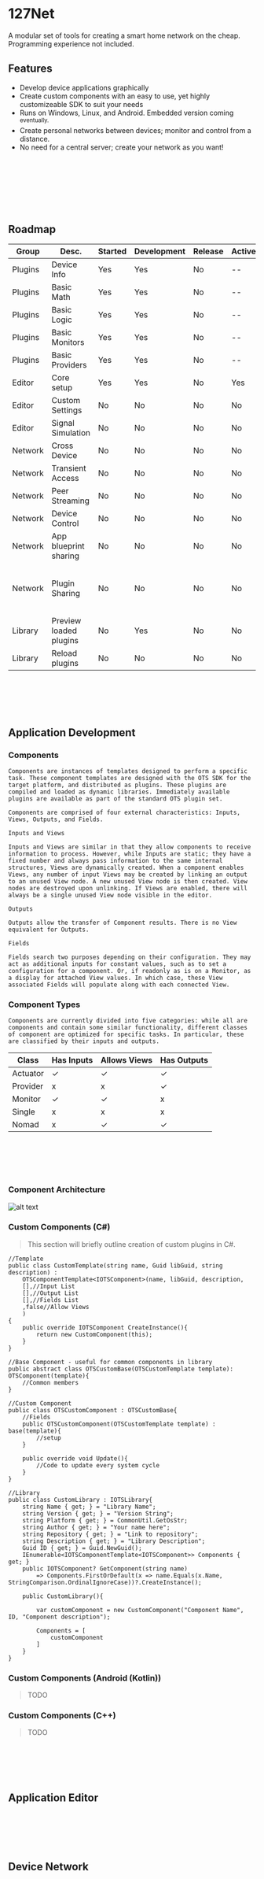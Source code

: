 # 127Net
A modular set of tools for creating a smart home network on the cheap. Programming experience not included.


## Features
* Develop device applications graphically
* Create custom components with an easy to use, yet highly customizeable SDK to suit your needs
* Runs on Windows, Linux, and Android. Embedded version coming <sup>eventually.</sup>
* Create personal networks between devices; monitor and control from a distance.
* No need for a central server; create your network as you want!

<br/>
<br/>
<br/>
<br/>
<br/>
<br/>


## Roadmap
| Group | Desc. | Started | Development | Release | Active | Notes |
| ----- | ----- | ------- | ----------- | ------- | ------ | ----- |
| Plugins | Device Info | Yes | Yes | No | -- | |
| Plugins | Basic Math | Yes | Yes | No | -- | |
| Plugins | Basic Logic | Yes | Yes | No | -- | |
| Plugins | Basic Monitors | Yes | Yes | No | -- | |
| Plugins | Basic Providers | Yes | Yes | No | -- | |
| Editor | Core setup | Yes | Yes | No | Yes | |
| Editor | Custom Settings | No | No | No | No | |
| Editor | Signal Simulation | No | No | No | No | |
| Network | Cross Device | No | No | No | No | |
| Network | Transient Access | No | No | No | No | |
| Network | Peer Streaming | No | No | No | No | |
| Network | Device Control | No | No | No | No | |
| Network | App blueprint sharing | No | No | No | No | |
| Network | Plugin Sharing | No | No | No | No | Security restrictions required, may be removed. |
| Library | Preview loaded plugins | No | Yes | No | No | |
| Library | Reload plugins | No | No | No | No | |

<br/>
<br/>
<br/>
<br/>

## Application Development

### Components

    Components are instances of templates designed to perform a specific task. These component templates are designed with the OTS SDK for the target platform, and distributed as plugins. These plugins are compiled and loaded as dynamic libraries. Immediately available plugins are available as part of the standard OTS plugin set.
    
    Components are comprised of four external characteristics: Inputs, Views, Outputs, and Fields. 
    
    Inputs and Views
     
    Inputs and Views are similar in that they allow components to receive information to process. However, while Inputs are static; they have a fixed number and always pass information to the same internal structures, Views are dynamically created. When a component enables Views, any number of input Views may be created by linking an output to an unused View node. A new unused View node is then created. View nodes are destroyed upon unlinking. If Views are enabled, there will always be a single unused View node visible in the editor.
    
    Outputs
    
    Outputs allow the transfer of Component results. There is no View equivalent for Outputs. 

    Fields
    
    Fields search two purposes depending on their configuration. They may act as additional inputs for constant values, such as to set a configuration for a component. Or, if readonly as is on a Monitor, as a display for attached View values. In which case, these View associated Fields will populate along with each connected View. 

### Component Types
    Components are currently divided into five categories: while all are components and contain some similar functionality, different classes of component are optimized for specific tasks. In particular, these are classified by their inputs and outputs.

| Class | Has Inputs | Allows Views | Has Outputs |
| ----- | ---------- | ------------ | ----------- |
| Actuator | &check; | &check; | &check; |
| Provider | x | x | &check; |
| Monitor | &check; | &check; | x |
| Single | x | x | x |
| Nomad | x | &check; | &check; |

<br/>
<br/>
<br/>
<br/>

### Component Architecture
![alt text](OTSComponentArch.png "Interface Diagram")

### Custom Components (C#)
> This section will briefly outline creation of custom plugins in C#. 
```
//Template
public class CustomTemplate(string name, Guid libGuid, string description) : 
    OTSComponentTemplate<IOTSComponent>(name, libGuid, description,
    [],//Input List
    [],//Output List
    [],//Fields List
    ,false//Allow Views
    )
{
    public override IOTSComponent CreateInstance(){
        return new CustomComponent(this);
    }
}

//Base Component - useful for common components in library
public abstract class OTSCustomBase(OTSCustomTemplate template): OTSComponent(template){
    //Common members
}

//Custom Component
public class OTSCustomComponent : OTSCustomBase{
    //Fields
    public OTSCustomComponent(OTSCustomTemplate template) : base(template){
        //setup
    }

    public override void Update(){
        //Code to update every system cycle
    }
}

//Library
public class CustomLibrary : IOTSLibrary{
    string Name { get; } = "Library Name";
    string Version { get; } = "Version String";
    string Platform { get; } = CommonUtil.GetOsStr;
    string Author { get; } = "Your name here";
    string Repository { get; } = "Link to repository";
    string Description { get; } = "Library Description";
    Guid ID { get; } = Guid.NewGuid();
    IEnumerable<IOTSComponentTemplate<IOTSComponent>> Components { get; }
    public IOTSComponent? GetComponent(string name)
        => Components.FirstOrDefault(x => name.Equals(x.Name, StringComparison.OrdinalIgnoreCase))?.CreateInstance();

    public CustomLibrary(){
        
        var customComponent = new CustomComponent("Component Name", ID, "Component description");
        
        Components = [
            customComponent
        ]
    }
}

```

### Custom Components (Android (Kotlin))
> TODO

### Custom Components (C++)
> TODO

<br/>
<br/>
<br/>
<br/>

## Application Editor


<br/>
<br/>
<br/>
<br/>

## Device Network 



